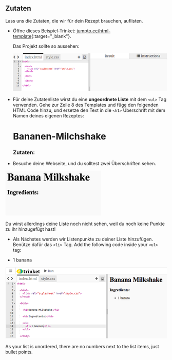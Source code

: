 ## Zutaten

Lass uns die Zutaten, die wir für dein Rezept brauchen, auflisten.

+ Öffne dieses Beispiel-Trinket: [jumpto.cc/html-template](http://jumpto.cc/html-template){:target="_blank"}.
    
    Das Projekt sollte so aussehen:
    
    ![Screenshot](images/recipe-starter.png)

+ Für deine Zutatenliste wirst du eine **ungeordnete Liste** mit dem `<ul>` Tag verwenden. Gehe zur Zeile 8 des Templates und füge den folgenden HTML Code hinzu, und ersetze den Text in die `<h1>` Überschrift mit dem Namen deines eigenen Rezeptes:

    <h1>Bananen-Milchshake</h1>
    
    <h3>Zutaten:</h3>
    
    <ul>
    
    </ul>
    

+ Besuche deine Webseite, und du solltest zwei Überschriften sehen.

![Screenshot](images/recipe-headings.png)

Du wirst allerdings deine Liste noch nicht sehen, weil du noch keine Punkte zu ihr hinzugefügt hast!

+ Als Nächstes werden wir Listenpunkte zu deiner Liste hinzufügen. Benütze dafür das `<li>` Tag. Add the following code inside your `<ul>` tag:

    <li>1 banana</li>
    

![screenshot](images/recipe-ul.png)

As your list is unordered, there are no numbers next to the list items, just bullet points.